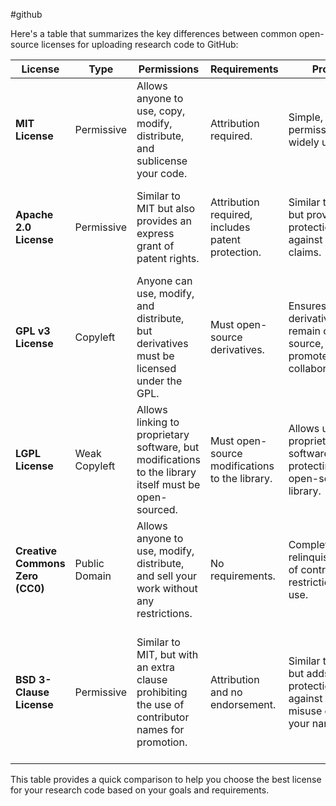 #github 

Here's a table that summarizes the key differences between common open-source licenses for uploading research code to GitHub:

| **License**                     | **Type**      | **Permissions**                                                                                       | **Requirements**                                  | **Pros**                                                                     | **Cons**                                                                        | **Best For**                                                                                            |
| ------------------------------- | ------------- | ----------------------------------------------------------------------------------------------------- | ------------------------------------------------- | ---------------------------------------------------------------------------- | ------------------------------------------------------------------------------- | ------------------------------------------------------------------------------------------------------- |
| **MIT License**                 | Permissive    | Allows anyone to use, copy, modify, distribute, and sublicense your code.                             | Attribution required.                             | Simple, permissive, widely used.                                             | Does not require sharing improvements, can be used in proprietary software.     | Researchers who want to encourage widespread use with minimal restrictions.                             |
| **Apache 2.0 License**          | Permissive    | Similar to MIT but also provides an express grant of patent rights.                                   | Attribution required, includes patent protection. | Similar to MIT, but provides protection against patent claims.               | More detailed, slightly more restrictive than MIT.                              | Projects needing permissive licensing with explicit patent protection.                                  |
| **GPL v3 License**              | Copyleft      | Anyone can use, modify, and distribute, but derivatives must be licensed under the GPL.               | Must open-source derivatives.                     | Ensures all derivatives remain open-source, promotes collaboration.          | Can’t be used in proprietary software without open-sourcing the entire project. | Ensuring code and all derived works remain open-source.                                                 |
| **LGPL License**                | Weak Copyleft | Allows linking to proprietary software, but modifications to the library itself must be open-sourced. | Must open-source modifications to the library.    | Allows use in proprietary software while protecting the open-source library. | More complex licensing than MIT/Apache, less permissive.                        | Libraries that might be used in proprietary software, while keeping the library code open.              |
| **Creative Commons Zero (CC0)** | Public Domain | Allows anyone to use, modify, distribute, and sell your work without any restrictions.                | No requirements.                                  | Complete relinquishment of control, no restrictions on use.                  | You get no credit or control over future usage.                                 | When you want to release code without any restrictions or desire for attribution.                       |
| **BSD 3-Clause License**        | Permissive    | Similar to MIT, but with an extra clause prohibiting the use of contributor names for promotion.      | Attribution and no endorsement.                   | Similar to MIT but adds protection against misuse of your name.              | Slightly more restrictive than MIT.                                             | Projects that need permissive licensing but don't want contributor names used for promotional purposes. |

This table provides a quick comparison to help you choose the best license for your research code based on your goals and requirements.

